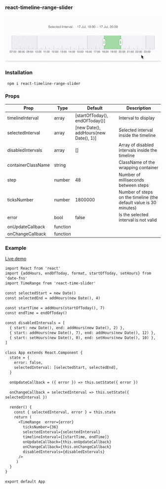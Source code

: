 ### react-timeline-range-slider
![demo gif](./demo.gif)
### Installation

     npm i react-timeline-range-slider
### Props

| Prop | Type | Default | Description|
|--|--|--|--|
| timelineInterval | array |[startOfToday(), endOfToday()]|Interval to display|
|selectedInterval|array|[new Date(), addHours(new Date(), 1)]|Selected interval inside the timeline|
|disabledIntervals|array|[]|Array of disabled intervals inside the timeline|
|containerClassName|string||ClassName of the wrapping container|
|step|number|48|Number of milliseconds between steps|
|ticksNumber|number|1800000|Number of steps on the timeline (the default value is 30 minutes)|
|error|bool|false|Is the selected interval is not valid|
|onUpdateCallback|function|||
|onChangeCallback|function|||
### Example
[Live demo](https://codesandbox.io/s/react-timeline-range-slider-ve7w2?file=/src/App.js)

    import React from 'react'  
    import {addHours, endOfToday, format, startOfToday, setHours} from 'date-fns'  
    import TimeRange from 'react-time-slider'  
      
    const selectedStart = new Date()
    const selectedEnd = addHours(new Date(), 4)
      
    const startTime = addHours(startOfToday(), 7)  
    const endTime = endOfToday()

	const disabledIntervals = [  
      { start: new Date(), end: addHours(new Date(), 2) },  
      { start: addHours(new Date(), 7), end: addHours(new Date(), 12) },
      { start: setHours(new Date(), 0), end: setHours(new Date(), 10) },
    ]
      
    class App extends React.Component {  
      state = {  
        error: false,  
	    selectedInterval: [selectedStart, selectedEnd],  
      }  
      
      onUpdateCallback = ({ error }) => this.setState({ error })  
      
      onChangeCallback = selectedInterval => this.setState({ selectedInterval })  
      
      render() {  
        const { selectedInterval, error } = this.state  
	    return (  
          <TimeRange  error={error}  
            ticksNumber={36}  
            selectedInterval={selectedInterval}  
            timelineInterval={[startTime, endTime]}  
            onUpdateCallback={this.onUpdateCallback}  
            onChangeCallback={this.onChangeCallback}
            disabledIntervals={disabledIntervals}  
          />
         )  
      }  
    }  
      
    export default App
